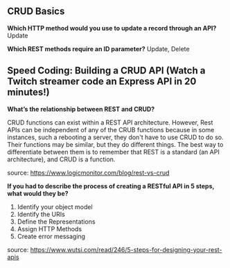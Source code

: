 ## CRUD Basics

**Which HTTP method would you use to update a record through an API?**
Update

**Which REST methods require an ID parameter?**
Update, Delete


## Speed Coding: Building a CRUD API (Watch a Twitch streamer code an Express API in 20 minutes!)

**What’s the relationship between REST and CRUD?**

CRUD functions can exist within a REST API architecture. However, Rest APIs can be independent of any of the CRUB functions because in some instances, such a rebooting a server, they don't have to use CRUD to do so. Their functions may be similar, but they do different things. The best way to differentiate between them is to remember that REST is a standard (an API architecture), and CRUD is a function.

source: https://www.logicmonitor.com/blog/rest-vs-crud

**If you had to describe the process of creating a RESTful API in 5 steps, what would they be?**

1. Identify your object model
2. Identify the URIs
3. Define the Representations
4. Assign HTTP Methods
5. Create error messaging

source: https://www.wutsi.com/read/246/5-steps-for-designing-your-rest-apis